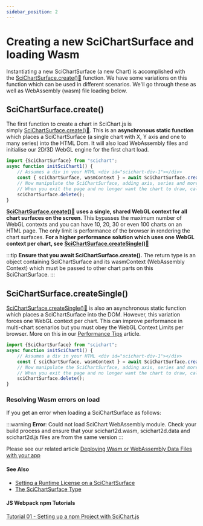 ```yaml
---
sidebar_position: 2
---
```


# Creating a new SciChartSurface and loading Wasm

Instantiating a new SciChartSurface (a new Chart) is accomplished with the [SciChartSurface.create():blue_book:](https://www.scichart.com/documentation/js/current/typedoc/classes/scichartsurface.html#create) function. We have some variations on this function which can be used in different scenarios. We'll go through these as well as WebAssembly (wasm) file loading below.

SciChartSurface.create()
------------------------

The first function to create a chart in SciChart.js is simply [SciChartSurface.create():blue_book:](https://www.scichart.com/documentation/js/current/typedoc/classes/scichartsurface.html#create). This is an **asynchronous static function** which places a SciChartSurface (a single chart with X, Y axis and one to many series) into the HTML Dom. It will also load WebAssembly files and initialise our 2D/3D WebGL engine for the first chart load.

```ts
import {SciChartSurface} from "scichart";
async function initSciChart1() {
    // Assumes a div in your HTML <div id="scichart-div-1"></div>
    const { sciChartSurface, wasmContext } = await SciChartSurface.create("scichart-div-id");
    // Now manipulate the SciChartSurface, adding axis, series and more
    // When you exit the page and no longer want the chart to draw, call .delete() to free memory
    sciChartSurface.delete();
}
```

[**SciChartSurface.create()**:blue_book:](https://www.scichart.com/documentation/js/current/typedoc/classes/scichartsurface.html#create) **uses a single, shared WebGL context for all chart surfaces on the screen**. This bypasses the maximum number of WebGL contexts and you can have 10, 20, 30 or even 100 charts on an HTML page. The only limit is performance of the browser in rendering the chart surfaces. **For a higher performance solution which uses one WebGL context per chart, see** [**SciChartSurface.createSingle()**:blue_book:](https://www.scichart.com/documentation/js/current/typedoc/classes/scichartsurface.html#createsingle)

:::tip
**Ensure that you await SciChartSurface.create().** The return type is an object containing SciChartSurface and its wasmContext (WebAssembly Context) which must be passed to other chart parts on this SciChartSurface.
:::

SciChartSurface.createSingle()
------------------------------

[SciChartSurface.createSingle():blue_book:](https://www.scichart.com/documentation/js/current/typedoc/classes/scichartsurface.html#createsingle) is also an asynchronous static function which places a SciChartSurface into the DOM. However, this variation forces one WebGL context per chart. This can improve performance in multi-chart scenarios but you must obey the WebGL Context Limits per browser. More on this in our [Performance Tips](/2d-charts/performance-tips/performance-tips-and-tricks) article.


```ts
import {SciChartSurface} from "scichart";
async function initSciChart1() {
    // Assumes a div in your HTML <div id="scichart-div-1"></div>
    const { sciChartSurface, wasmContext } = await SciChartSurface.createSingle("scichart-div-id");
    // Now manipulate the SciChartSurface, adding axis, series and more
    // When you exit the page and no longer want the chart to draw, call .delete() to free memory
    sciChartSurface.delete();
}
```

### Resolving Wasm errors on load

If you get an error when loading a SciChartSurface as follows:

:::warning
**Error**: Could not load SciChart WebAssembly module. Check your build process and ensure that your scichart2d.wasm, scichart2d.data and scichart2d.js files are from the same version
:::

Please see our related article [Deploying Wasm or WebAssembly Data Files with your app](/2d-charts/surface/deploying-wasm)

#### See Also

* [Setting a Runtime License on a SciChartSurface](/2d-charts/surface/runtime-license)
* [The SciChartSurface Type](/2d-charts/surface/scichart-surface-type-overview)

#### JS Webpack npm Tutorials

[Tutorial 01 - Setting up a npm Project with SciChart.js](/get-started/tutorials-js-npm-webpack/tutorial-01-setting-up-npm-project-with-scichart-js)
